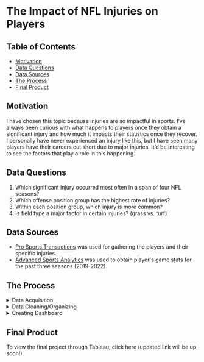 # The Impact of NFL Injuries on Players

## Table of Contents

- [Motivation](https://github.com/KirkGolliher/nfl-injuries#Motivation)
- [Data Questions](https://github.com/KirkGolliher/nfl-injuries#Data-Questions)
- [Data Sources](https://github.com/KirkGolliher/nfl-injuries#Data-Sources)
- [The Process](https://github.com/KirkGolliher/nfl-injuries#The-Process)
- [Final Product](https://github.com/KirkGolliher/nfl-injuries#Final-Product)

## Motivation

I have chosen this topic because injuries are so impactful in sports. I’ve always been curious with what happens to players once they obtain a significant injury and how much it impacts their statistics once they recover. I personally have never experienced an injury like this, but I have seen many players have their careers cut short due to major injuries. It’d be interesting to see the factors that play a role in this happening.

## Data Questions

1) Which significant injury occurred most often in a span of four NFL seasons?
2) Which offense position group has the highest rate of injuries? 
3) Within each position group, which injury is more common? 
4) Is field type a major factor in certain injuries? (grass vs. turf) 


## Data Sources

- [Pro Sports Transactions](https://www.prosportstransactions.com/football/Search/Search.php) was used for gathering the players and their specific injuries.
- [Advanced Sports Analytics](https://www.advancedsportsanalytics.com/nfl-raw-data) was used to obtain player's game stats for the past three seasons (2019-2022).

## The Process
<details>
<summary>Data Acquisition</summary>
<br>
I found two sources of data for this project. My first source (Pro Sports Transactions) provided me with the injury reports for players. This showed me the date of the report, player name, team, and the injury. This is what I used to find the players, and it allowed me to search the specific injury. After searching for the specific injury, I scraped the website to obtain the data. I had to do this three total times and each time had 10+ pages to be scraped. 
<br><br>
The second source (Advanced Sports Analytics) was a CSV file that contained raw NFL data. This source provided me with information for each player's statistics in each game. The data started at the beginning of the 2019 season. The challenge with this source was to clean it and figure out exactly what to use from it since I could only use two season's worth of data.
</details>

<details>
<summary>Data Cleaning/Organizing</summary>
<br>
</details>

<details>
<summary>Creating Dashboard</summary>
<br>
</details>

## Final Product
To view the final project through Tableau, click here (updated link will be up soon!)
